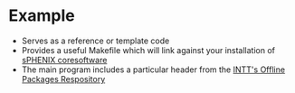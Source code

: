 # Example
* Serves as a reference or template code
* Provides a useful Makefile which will link against your installation of [sPHENIX coresoftware](https://github.com/sPHENIX-Collaboration/coresoftware)
* The main program includes a particular header from the [INTT's Offline Packages Respository](https://github.com/sPHENIX-Collaboration/coresoftware/tree/master/offline/packages/intt)
